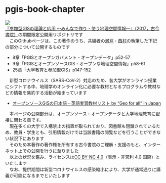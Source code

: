 # pgis-book-chapter
![](https://i.imgur.com/7vfcHWj.jpg)<br>
[『参加型GISの理論と応用 〜みんなで作り・使う地理空間情報〜』（2017，古今書院）](http://www.kokon.co.jp/book/b281804.html)の期間限定公開用リポジトリです<br>
　このGithubページは、この著作のうち、共編者の[瀬戸](https://researchmap.jp/tosseto)・[西村](https://researchmap.jp/nissy_yu)の執筆した下記の部分について公開するものです

* 8章「PGISとオープンガバメント・オープンデータ」p52-57
* 9章「PGISとオープンソースGIS・オープンな地理空間情報」p58-61
* 25章「大学教育と参加型GIS」p147-152

　新型コロナウイルス（SARS-CoV-2）対応のため、各大学がオンライン授業にシフトする中、地理学のオンライン化に必要な教材となるプログラムや教材などの情報を集約する活動が始まっています

* [オープンソースGISの日本語・英語実習教材リスト by “Geo for all” in Japan](https://hackmd.io/@tosseto/geoforalljapan)

　本ページの公開部分は、オープンソース・オープンデータと大学地理教育に密接に関わる章です。<br>
　現在多くの大学で入構禁止の措置が取られており、図書館も閉鎖されているため、教員・学生とも、引用情報だけでは当該書籍の閲覧などを行うことができない状況下にあります<br>
　そのため本著作の著作権を所有する古今書院のご理解・支援のもと、インターネット上での公開を行うに至りました<br>
　以上の状況を鑑み、ライセンスは[CC BY-NC 4.0](https://creativecommons.org/licenses/by-nc/4.0/deed.ja)（表示 - 非営利 4.0 国際）といたします<br>
　なお、提供期間は新型コロナウイルスの感染縮小により、大学が通常通りに講義が可能になるまでといたします
